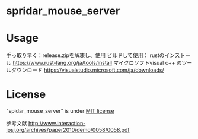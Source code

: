 # spridar_mouse_server

# Usage

手っ取り早く：release.zipを解凍し、使用
ビルドして使用：
rustのインストール https://www.rust-lang.org/ja/tools/install
マイクロソフトvisual c++ のツールダウンロード https://visualstudio.microsoft.com/ja/downloads/


# License

"spidar_mouse_server" is under [MIT license](https://en.wikipedia.org/wiki/MIT_License)

参考文献
http://www.interaction-ipsj.org/archives/paper2010/demo/0058/0058.pdf